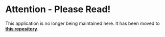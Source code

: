
# Attention - Please Read!

This application is no longer being maintained here. It has been moved to [**this repository**](https://github.com/mariadb-corporation/dev-example-bookings).

